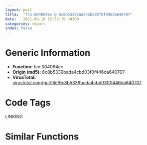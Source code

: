 ```yaml
---
layout: post
title:  "fcn.004064ec @ 6c8b5339bada4cbd03f0f446da640707"
date:   2021-09-10 15:52:19 +0300
categories: report
index: false
---
```


# Generic Information
- **Function:** fcn.004064ec
- **Origin (md5):** 6c8b5339bada4cbd03f0f446da640707
- **VirusTotal:** [virustotal.com/gui/file/6c8b5339bada4cbd03f0f446da640707][virustotal_ref]

# Code Tags
<span class="tag" id="LINKING">LINKING</span>


# Similar Functions
<script type="text/javascript" src="https://www.gstatic.com/charts/loader.js"></script>
<script type="text/javascript">

    google.charts.load('current', {'packages':['corechart']});
    google.charts.setOnLoadCallback(drawChart);

    function drawChart() {
    var data = new google.visualization.DataTable();
        data.addColumn('number', 'X');
        data.addColumn('number', 'Y');
        data.addColumn({type: 'string', role: 'tooltip', 'p': {'html': true}});
        data.addColumn({'type': 'string', 'role': 'style'});
        
        data.addRows([
    [22.61276626586914, -24.861722946166992, '<b><a href="/report/fcn.004064ec@6c8b5339bada4cbd03f0f446da640707">fcn.004064ec</a><br>@6c8b5339bada4cbd03f0f446da640707</b><br><br>push ebx<br>push esi<br>push edi<br>mov esi 0x2004<br>push esi<br>push 0x40<br>call dword[sym.imp.KERNEL32.dll_GlobalAlloc]<br>xor edi edi<br>push edi<br>push edi<br>push esi<br>mov ebx eax<br>push ebx<br>push 0xffffffffffffffff<br>push dword[esp+0x28]<br>push edi<br>push edi<br>call dword[sym.imp.KERNEL32.dll_WideCharToMultiByte]<br>test eax eax<br>je 0x406524<br>push ebx<br>push dword[esp+0x14]<br>call dword[sym.imp.KERNEL32.dll_GetProcAddress]<br>mov edi eax<br>push ebx<br>call dword[sym.imp.KERNEL32.dll_GlobalFree]<br>mov eax edi<br>pop edi<br>pop esi<br>pop ebx<br>ret 8<br>', 'point { fill-color: #e0440e; }'],
[16.515262603759766, -13.935221672058105, '<b><a href="/report/fcn.00406365@59b1876779e3211327c1a96e7e2c12c4">fcn.00406365</a><br>@59b1876779e3211327c1a96e7e2c12c4</b><br><br>push ebx<br>push esi<br>push edi<br>mov esi 0x2004<br>push esi<br>push 0x40<br>call dword[sym.imp.KERNEL32.dll_GlobalAlloc]<br>xor edi edi<br>push edi<br>push edi<br>push esi<br>mov ebx eax<br>push ebx<br>push 0xffffffffffffffff<br>push dword[esp+0x28]<br>push edi<br>push edi<br>call dword[sym.imp.KERNEL32.dll_WideCharToMultiByte]<br>test eax eax<br>je 0x40639d<br>push ebx<br>push dword[esp+0x14]<br>call dword[sym.imp.KERNEL32.dll_GetProcAddress]<br>mov edi eax<br>push ebx<br>call dword[sym.imp.KERNEL32.dll_GlobalFree]<br>mov eax edi<br>pop edi<br>pop esi<br>pop ebx<br>ret 8<br>', 'null'],
[10.371207237243652, -24.559507369995117, '<b><a href="/report/fcn.00406365@e7f0482c425f7bc9cd320f60c1cfa28c">fcn.00406365</a><br>@e7f0482c425f7bc9cd320f60c1cfa28c</b><br><br>push ebx<br>push esi<br>push edi<br>mov esi 0x2004<br>push esi<br>push 0x40<br>call dword[sym.imp.KERNEL32.dll_GlobalAlloc]<br>xor edi edi<br>push edi<br>push edi<br>push esi<br>mov ebx eax<br>push ebx<br>push 0xffffffffffffffff<br>push dword[esp+0x28]<br>push edi<br>push edi<br>call dword[sym.imp.KERNEL32.dll_WideCharToMultiByte]<br>test eax eax<br>je 0x40639d<br>push ebx<br>push dword[esp+0x14]<br>call dword[sym.imp.KERNEL32.dll_GetProcAddress]<br>mov edi eax<br>push ebx<br>call dword[sym.imp.KERNEL32.dll_GlobalFree]<br>mov eax edi<br>pop edi<br>pop esi<br>pop ebx<br>ret 8<br>', 'null'],
[102.53999328613281, -26.39533233642578, '<b><a href="/report/loc.00409647@1fd683a7f72f257d6d6de6e845d6c40a">loc.00409647</a><br>@1fd683a7f72f257d6d6de6e845d6c40a</b><br><br>push esi<br>push edi<br>push str.kernel32.dll<br>call dword[sym.imp.KERNEL32.dll_GetModuleHandleW]<br>mov esi dword[sym.imp.KERNEL32.dll_GetProcAddress]<br>mov edi eax<br>push str.FlsAlloc<br>push edi<br>call esi<br>xor eax dword[0x4cfd00]<br>push str.FlsFree<br>push edi<br>mov dword[0xc36260] eax<br>call esi<br>xor eax dword[0x4cfd00]<br>push str.FlsGetValue<br>push edi<br>mov dword[0xc36264] eax<br>call esi<br>xor eax dword[0x4cfd00]<br>push str.FlsSetValue<br>push edi<br>mov dword[0xc36268] eax<br>call esi<br>xor eax dword[0x4cfd00]<br>push str.InitializeCriticalSectionEx<br>push edi<br>mov dword[0xc3626c] eax<br>call esi<br>xor eax dword[0x4cfd00]<br>push str.CreateEventExW<br>push edi<br>mov dword[0xc36270] eax<br>call esi<br>xor eax dword[0x4cfd00]<br>push str.CreateSemaphoreExW<br>push edi<br>mov dword[0xc36274] eax<br>call esi<br>xor eax dword[0x4cfd00]<br>push str.SetThreadStackGuarantee<br>push edi<br>mov dword[0xc36278] eax<br>call esi<br>xor eax dword[0x4cfd00]<br>push str.CreateThreadpoolTimer<br>push edi<br>mov dword[0xc3627c] eax<br>call esi<br>xor eax dword[0x4cfd00]<br>push str.SetThreadpoolTimer<br>push edi<br>mov dword[0xc36280] eax<br>call esi<br>xor eax dword[0x4cfd00]<br>push str.WaitForThreadpoolTimerCallbacks<br>push edi<br>mov dword[0xc36284] eax<br>call esi<br>xor eax dword[0x4cfd00]<br>push str.CloseThreadpoolTimer<br>push edi<br>mov dword[0xc36288] eax<br>call esi<br>xor eax dword[0x4cfd00]<br>push str.CreateThreadpoolWait<br>push edi<br>mov dword[0xc3628c] eax<br>call esi<br>xor eax dword[0x4cfd00]<br>push str.SetThreadpoolWait<br>push edi<br>mov dword[0xc36290] eax<br>call esi<br>xor eax dword[0x4cfd00]<br>push str.CloseThreadpoolWait<br>push edi<br>mov dword[0xc36294] eax<br>call esi<br>xor eax dword[0x4cfd00]<br>mov dword[0xc36298] eax<br>push str.FlushProcessWriteBuffers<br>push edi<br>call esi<br>xor eax dword[0x4cfd00]<br>push str.FreeLibraryWhenCallbackReturns<br>push edi<br>mov dword[0xc3629c] eax<br>call esi<br>xor eax dword[0x4cfd00]<br>push str.GetCurrentProcessorNumber<br>push edi<br>mov dword[0xc362a0] eax<br>call esi<br>xor eax dword[0x4cfd00]<br>push str.GetLogicalProcessorInformation<br>push edi<br>mov dword[0xc362a4] eax<br>call esi<br>xor eax dword[0x4cfd00]<br>push str.CreateSymbolicLinkW<br>push edi<br>mov dword[0xc362a8] eax<br>call esi<br>xor eax dword[0x4cfd00]<br>push str.SetDefaultDllDirectories<br>push edi<br>mov dword[0xc362ac] eax<br>call esi<br>xor eax dword[0x4cfd00]<br>push str.EnumSystemLocalesEx<br>push edi<br>mov dword[0xc362b0] eax<br>call esi<br>xor eax dword[0x4cfd00]<br>push str.CompareStringEx<br>push edi<br>mov dword[0xc362b8] eax<br>call esi<br>xor eax dword[0x4cfd00]<br>push str.GetDateFormatEx<br>push edi<br>mov dword[0xc362b4] eax<br>call esi<br>xor eax dword[0x4cfd00]<br>push str.GetLocaleInfoEx<br>push edi<br>mov dword[0xc362bc] eax<br>call esi<br>xor eax dword[0x4cfd00]<br>push str.GetTimeFormatEx<br>push edi<br>mov dword[0xc362c0] eax<br>call esi<br>xor eax dword[0x4cfd00]<br>push str.GetUserDefaultLocaleName<br>push edi<br>mov dword[0xc362c4] eax<br>call esi<br>xor eax dword[0x4cfd00]<br>push str.IsValidLocaleName<br>push edi<br>mov dword[0xc362c8] eax<br>call esi<br>xor eax dword[0x4cfd00]<br>push str.LCMapStringEx<br>push edi<br>mov dword[0xc362cc] eax<br>call esi<br>xor eax dword[0x4cfd00]<br>push str.GetCurrentPackageId<br>push edi<br>mov dword[0xc362d0] eax<br>call esi<br>xor eax dword[0x4cfd00]<br>push str.GetTickCount64<br>push edi<br>mov dword[0xc362d4] eax<br>call esi<br>xor eax dword[0x4cfd00]<br>mov dword[0xc362d8] eax<br>push str.GetFileInformationByHandleExW<br>push edi<br>call esi<br>xor eax dword[0x4cfd00]<br>push str.SetFileInformationByHandleW<br>push edi<br>mov dword[0xc362dc] eax<br>call esi<br>xor eax dword[0x4cfd00]<br>pop edi<br>mov dword[0xc362e0] eax<br>pop esi<br>ret<br>', 'null'],
[108.76920318603516, -67.7835922241211, '<b><a href="/report/loc.0040b591@fec037c981b84fb9df87dac6521840c9">loc.0040b591</a><br>@fec037c981b84fb9df87dac6521840c9</b><br><br>push esi<br>push edi<br>push str.kernel32.dll<br>call dword[sym.imp.KERNEL32.dll_GetModuleHandleW]<br>mov esi dword[sym.imp.KERNEL32.dll_GetProcAddress]<br>mov edi eax<br>push str.FlsAlloc<br>push edi<br>call esi<br>xor eax dword[0x4cd300]<br>push str.FlsFree<br>push edi<br>mov dword[0xb6b560] eax<br>call esi<br>xor eax dword[0x4cd300]<br>push str.FlsGetValue<br>push edi<br>mov dword[0xb6b564] eax<br>call esi<br>xor eax dword[0x4cd300]<br>push str.FlsSetValue<br>push edi<br>mov dword[0xb6b568] eax<br>call esi<br>xor eax dword[0x4cd300]<br>push str.InitializeCriticalSectionEx<br>push edi<br>mov dword[0xb6b56c] eax<br>call esi<br>xor eax dword[0x4cd300]<br>push str.CreateEventExW<br>push edi<br>mov dword[0xb6b570] eax<br>call esi<br>xor eax dword[0x4cd300]<br>push str.CreateSemaphoreExW<br>push edi<br>mov dword[0xb6b574] eax<br>call esi<br>xor eax dword[0x4cd300]<br>push str.SetThreadStackGuarantee<br>push edi<br>mov dword[0xb6b578] eax<br>call esi<br>xor eax dword[0x4cd300]<br>push str.CreateThreadpoolTimer<br>push edi<br>mov dword[0xb6b57c] eax<br>call esi<br>xor eax dword[0x4cd300]<br>push str.SetThreadpoolTimer<br>push edi<br>mov dword[0xb6b580] eax<br>call esi<br>xor eax dword[0x4cd300]<br>push str.WaitForThreadpoolTimerCallbacks<br>push edi<br>mov dword[0xb6b584] eax<br>call esi<br>xor eax dword[0x4cd300]<br>push str.CloseThreadpoolTimer<br>push edi<br>mov dword[0xb6b588] eax<br>call esi<br>xor eax dword[0x4cd300]<br>push str.CreateThreadpoolWait<br>push edi<br>mov dword[0xb6b58c] eax<br>call esi<br>xor eax dword[0x4cd300]<br>push str.SetThreadpoolWait<br>push edi<br>mov dword[0xb6b590] eax<br>call esi<br>xor eax dword[0x4cd300]<br>push str.CloseThreadpoolWait<br>push edi<br>mov dword[0xb6b594] eax<br>call esi<br>xor eax dword[0x4cd300]<br>mov dword[0xb6b598] eax<br>push str.FlushProcessWriteBuffers<br>push edi<br>call esi<br>xor eax dword[0x4cd300]<br>push str.FreeLibraryWhenCallbackReturns<br>push edi<br>mov dword[0xb6b59c] eax<br>call esi<br>xor eax dword[0x4cd300]<br>push str.GetCurrentProcessorNumber<br>push edi<br>mov dword[0xb6b5a0] eax<br>call esi<br>xor eax dword[0x4cd300]<br>push str.GetLogicalProcessorInformation<br>push edi<br>mov dword[0xb6b5a4] eax<br>call esi<br>xor eax dword[0x4cd300]<br>push str.CreateSymbolicLinkW<br>push edi<br>mov dword[0xb6b5a8] eax<br>call esi<br>xor eax dword[0x4cd300]<br>push str.SetDefaultDllDirectories<br>push edi<br>mov dword[0xb6b5ac] eax<br>call esi<br>xor eax dword[0x4cd300]<br>push str.EnumSystemLocalesEx<br>push edi<br>mov dword[0xb6b5b0] eax<br>call esi<br>xor eax dword[0x4cd300]<br>push str.CompareStringEx<br>push edi<br>mov dword[0xb6b5b8] eax<br>call esi<br>xor eax dword[0x4cd300]<br>push str.GetDateFormatEx<br>push edi<br>mov dword[0xb6b5b4] eax<br>call esi<br>xor eax dword[0x4cd300]<br>push str.GetLocaleInfoEx<br>push edi<br>mov dword[0xb6b5bc] eax<br>call esi<br>xor eax dword[0x4cd300]<br>push str.GetTimeFormatEx<br>push edi<br>mov dword[0xb6b5c0] eax<br>call esi<br>xor eax dword[0x4cd300]<br>push str.GetUserDefaultLocaleName<br>push edi<br>mov dword[0xb6b5c4] eax<br>call esi<br>xor eax dword[0x4cd300]<br>push str.IsValidLocaleName<br>push edi<br>mov dword[0xb6b5c8] eax<br>call esi<br>xor eax dword[0x4cd300]<br>push str.LCMapStringEx<br>push edi<br>mov dword[0xb6b5cc] eax<br>call esi<br>xor eax dword[0x4cd300]<br>push str.GetCurrentPackageId<br>push edi<br>mov dword[0xb6b5d0] eax<br>call esi<br>xor eax dword[0x4cd300]<br>push str.GetTickCount64<br>push edi<br>mov dword[0xb6b5d4] eax<br>call esi<br>xor eax dword[0x4cd300]<br>mov dword[0xb6b5d8] eax<br>push str.GetFileInformationByHandleExW<br>push edi<br>call esi<br>xor eax dword[0x4cd300]<br>push str.SetFileInformationByHandleW<br>push edi<br>mov dword[0xb6b5dc] eax<br>call esi<br>xor eax dword[0x4cd300]<br>pop edi<br>mov dword[0xb6b5e0] eax<br>pop esi<br>ret<br>', 'null'],
[103.02749633789062, -54.37394714355469, '<b><a href="/report/loc.0040e016@e69fcfbd512770c44a9d6b90a42edeb0">loc.0040e016</a><br>@e69fcfbd512770c44a9d6b90a42edeb0</b><br><br>push esi<br>push edi<br>push str.kernel32.dll<br>call dword[sym.imp.KERNEL32.dll_GetModuleHandleW]<br>mov esi dword[sym.imp.KERNEL32.dll_GetProcAddress]<br>mov edi eax<br>push str.FlsAlloc<br>push edi<br>call esi<br>xor eax dword[0x4d4d30]<br>push str.FlsFree<br>push edi<br>mov dword[0xb969a0] eax<br>call esi<br>xor eax dword[0x4d4d30]<br>push str.FlsGetValue<br>push edi<br>mov dword[0xb969a4] eax<br>call esi<br>xor eax dword[0x4d4d30]<br>push str.FlsSetValue<br>push edi<br>mov dword[0xb969a8] eax<br>call esi<br>xor eax dword[0x4d4d30]<br>push str.InitializeCriticalSectionEx<br>push edi<br>mov dword[0xb969ac] eax<br>call esi<br>xor eax dword[0x4d4d30]<br>push str.CreateEventExW<br>push edi<br>mov dword[0xb969b0] eax<br>call esi<br>xor eax dword[0x4d4d30]<br>push str.CreateSemaphoreExW<br>push edi<br>mov dword[0xb969b4] eax<br>call esi<br>xor eax dword[0x4d4d30]<br>push str.SetThreadStackGuarantee<br>push edi<br>mov dword[0xb969b8] eax<br>call esi<br>xor eax dword[0x4d4d30]<br>push str.CreateThreadpoolTimer<br>push edi<br>mov dword[0xb969bc] eax<br>call esi<br>xor eax dword[0x4d4d30]<br>push str.SetThreadpoolTimer<br>push edi<br>mov dword[0xb969c0] eax<br>call esi<br>xor eax dword[0x4d4d30]<br>push str.WaitForThreadpoolTimerCallbacks<br>push edi<br>mov dword[0xb969c4] eax<br>call esi<br>xor eax dword[0x4d4d30]<br>push str.CloseThreadpoolTimer<br>push edi<br>mov dword[0xb969c8] eax<br>call esi<br>xor eax dword[0x4d4d30]<br>push str.CreateThreadpoolWait<br>push edi<br>mov dword[0xb969cc] eax<br>call esi<br>xor eax dword[0x4d4d30]<br>push str.SetThreadpoolWait<br>push edi<br>mov dword[0xb969d0] eax<br>call esi<br>xor eax dword[0x4d4d30]<br>push str.CloseThreadpoolWait<br>push edi<br>mov dword[0xb969d4] eax<br>call esi<br>xor eax dword[0x4d4d30]<br>mov dword[0xb969d8] eax<br>push str.FlushProcessWriteBuffers<br>push edi<br>call esi<br>xor eax dword[0x4d4d30]<br>push str.FreeLibraryWhenCallbackReturns<br>push edi<br>mov dword[0xb969dc] eax<br>call esi<br>xor eax dword[0x4d4d30]<br>push str.GetCurrentProcessorNumber<br>push edi<br>mov dword[0xb969e0] eax<br>call esi<br>xor eax dword[0x4d4d30]<br>push str.GetLogicalProcessorInformation<br>push edi<br>mov dword[0xb969e4] eax<br>call esi<br>xor eax dword[0x4d4d30]<br>push str.CreateSymbolicLinkW<br>push edi<br>mov dword[0xb969e8] eax<br>call esi<br>xor eax dword[0x4d4d30]<br>push str.SetDefaultDllDirectories<br>push edi<br>mov dword[0xb969ec] eax<br>call esi<br>xor eax dword[0x4d4d30]<br>push str.EnumSystemLocalesEx<br>push edi<br>mov dword[0xb969f0] eax<br>call esi<br>xor eax dword[0x4d4d30]<br>push str.CompareStringEx<br>push edi<br>mov dword[0xb969f8] eax<br>call esi<br>xor eax dword[0x4d4d30]<br>push str.GetDateFormatEx<br>push edi<br>mov dword[0xb969f4] eax<br>call esi<br>xor eax dword[0x4d4d30]<br>push str.GetLocaleInfoEx<br>push edi<br>mov dword[0xb969fc] eax<br>call esi<br>xor eax dword[0x4d4d30]<br>push str.GetTimeFormatEx<br>push edi<br>mov dword[0xb96a00] eax<br>call esi<br>xor eax dword[0x4d4d30]<br>push str.GetUserDefaultLocaleName<br>push edi<br>mov dword[0xb96a04] eax<br>call esi<br>xor eax dword[0x4d4d30]<br>push str.IsValidLocaleName<br>push edi<br>mov dword[0xb96a08] eax<br>call esi<br>xor eax dword[0x4d4d30]<br>push str.LCMapStringEx<br>push edi<br>mov dword[0xb96a0c] eax<br>call esi<br>xor eax dword[0x4d4d30]<br>push str.GetCurrentPackageId<br>push edi<br>mov dword[0xb96a10] eax<br>call esi<br>xor eax dword[0x4d4d30]<br>push str.GetTickCount64<br>push edi<br>mov dword[0xb96a14] eax<br>call esi<br>xor eax dword[0x4d4d30]<br>mov dword[0xb96a18] eax<br>push str.GetFileInformationByHandleExW<br>push edi<br>call esi<br>xor eax dword[0x4d4d30]<br>push str.SetFileInformationByHandleW<br>push edi<br>mov dword[0xb96a1c] eax<br>call esi<br>xor eax dword[0x4d4d30]<br>pop edi<br>mov dword[0xb96a20] eax<br>pop esi<br>ret<br>', 'null'],
[87.777587890625, -34.881011962890625, '<b><a href="/report/loc.0042a0d9@d96761eb00d2d97e2b6f5ffffed0b46a">loc.0042a0d9</a><br>@d96761eb00d2d97e2b6f5ffffed0b46a</b><br><br>push esi<br>push edi<br>push str.kernel32.dll<br>call dword[sym.imp.KERNEL32.dll_GetModuleHandleW]<br>mov esi dword[sym.imp.KERNEL32.dll_GetProcAddress]<br>mov edi eax<br>push str.FlsAlloc<br>push edi<br>call esi<br>xor eax dword[0x4bfd50]<br>push str.FlsFree<br>push edi<br>mov dword[0x4c51a0] eax<br>call esi<br>xor eax dword[0x4bfd50]<br>push str.FlsGetValue<br>push edi<br>mov dword[0x4c51a4] eax<br>call esi<br>xor eax dword[0x4bfd50]<br>push str.FlsSetValue<br>push edi<br>mov dword[0x4c51a8] eax<br>call esi<br>xor eax dword[0x4bfd50]<br>push str.InitializeCriticalSectionEx<br>push edi<br>mov dword[0x4c51ac] eax<br>call esi<br>xor eax dword[0x4bfd50]<br>push str.CreateEventExW<br>push edi<br>mov dword[0x4c51b0] eax<br>call esi<br>xor eax dword[0x4bfd50]<br>push str.CreateSemaphoreExW<br>push edi<br>mov dword[0x4c51b4] eax<br>call esi<br>xor eax dword[0x4bfd50]<br>push str.SetThreadStackGuarantee<br>push edi<br>mov dword[0x4c51b8] eax<br>call esi<br>xor eax dword[0x4bfd50]<br>push str.CreateThreadpoolTimer<br>push edi<br>mov dword[0x4c51bc] eax<br>call esi<br>xor eax dword[0x4bfd50]<br>push str.SetThreadpoolTimer<br>push edi<br>mov dword[0x4c51c0] eax<br>call esi<br>xor eax dword[0x4bfd50]<br>push str.WaitForThreadpoolTimerCallbacks<br>push edi<br>mov dword[0x4c51c4] eax<br>call esi<br>xor eax dword[0x4bfd50]<br>push str.CloseThreadpoolTimer<br>push edi<br>mov dword[0x4c51c8] eax<br>call esi<br>xor eax dword[0x4bfd50]<br>push str.CreateThreadpoolWait<br>push edi<br>mov dword[0x4c51cc] eax<br>call esi<br>xor eax dword[0x4bfd50]<br>push str.SetThreadpoolWait<br>push edi<br>mov dword[0x4c51d0] eax<br>call esi<br>xor eax dword[0x4bfd50]<br>push str.CloseThreadpoolWait<br>push edi<br>mov dword[0x4c51d4] eax<br>call esi<br>xor eax dword[0x4bfd50]<br>mov dword[0x4c51d8] eax<br>push str.FlushProcessWriteBuffers<br>push edi<br>call esi<br>xor eax dword[0x4bfd50]<br>push str.FreeLibraryWhenCallbackReturns<br>push edi<br>mov dword[0x4c51dc] eax<br>call esi<br>xor eax dword[0x4bfd50]<br>push str.GetCurrentProcessorNumber<br>push edi<br>mov dword[0x4c51e0] eax<br>call esi<br>xor eax dword[0x4bfd50]<br>push str.GetLogicalProcessorInformation<br>push edi<br>mov dword[0x4c51e4] eax<br>call esi<br>xor eax dword[0x4bfd50]<br>push str.CreateSymbolicLinkW<br>push edi<br>mov dword[0x4c51e8] eax<br>call esi<br>xor eax dword[0x4bfd50]<br>push str.SetDefaultDllDirectories<br>push edi<br>mov dword[0x4c51ec] eax<br>call esi<br>xor eax dword[0x4bfd50]<br>push str.EnumSystemLocalesEx<br>push edi<br>mov dword[0x4c51f0] eax<br>call esi<br>xor eax dword[0x4bfd50]<br>push str.CompareStringEx<br>push edi<br>mov dword[0x4c51f8] eax<br>call esi<br>xor eax dword[0x4bfd50]<br>push str.GetDateFormatEx<br>push edi<br>mov dword[0x4c51f4] eax<br>call esi<br>xor eax dword[0x4bfd50]<br>push str.GetLocaleInfoEx<br>push edi<br>mov dword[0x4c51fc] eax<br>call esi<br>xor eax dword[0x4bfd50]<br>push str.GetTimeFormatEx<br>push edi<br>mov dword[0x4c5200] eax<br>call esi<br>xor eax dword[0x4bfd50]<br>push str.GetUserDefaultLocaleName<br>push edi<br>mov dword[0x4c5204] eax<br>call esi<br>xor eax dword[0x4bfd50]<br>push str.IsValidLocaleName<br>push edi<br>mov dword[0x4c5208] eax<br>call esi<br>xor eax dword[0x4bfd50]<br>push str.LCMapStringEx<br>push edi<br>mov dword[0x4c520c] eax<br>call esi<br>xor eax dword[0x4bfd50]<br>push str.GetCurrentPackageId<br>push edi<br>mov dword[0x4c5210] eax<br>call esi<br>xor eax dword[0x4bfd50]<br>push str.GetTickCount64<br>push edi<br>mov dword[0x4c5214] eax<br>call esi<br>xor eax dword[0x4bfd50]<br>mov dword[0x4c5218] eax<br>push str.GetFileInformationByHandleExW<br>push edi<br>call esi<br>xor eax dword[0x4bfd50]<br>push str.SetFileInformationByHandleW<br>push edi<br>mov dword[0x4c521c] eax<br>call esi<br>xor eax dword[0x4bfd50]<br>pop edi<br>mov dword[0x4c5220] eax<br>pop esi<br>ret<br>', 'null'],
[91.87822723388672, -65.26925659179688, '<b><a href="/report/loc.00483edf@912f1d013a0d6151bc7a7cef6da1b2a0">loc.00483edf</a><br>@912f1d013a0d6151bc7a7cef6da1b2a0</b><br><br>push esi<br>push edi<br>push str.kernel32.dll<br>call dword[sym.imp.KERNEL32.dll_GetModuleHandleW]<br>mov esi dword[sym.imp.KERNEL32.dll_GetProcAddress]<br>mov edi eax<br>push str.FlsAlloc<br>push edi<br>call esi<br>xor eax dword[0x4b8744]<br>push str.FlsFree<br>push edi<br>mov dword[0x4be660] eax<br>call esi<br>xor eax dword[0x4b8744]<br>push str.FlsGetValue<br>push edi<br>mov dword[0x4be664] eax<br>call esi<br>xor eax dword[0x4b8744]<br>push str.FlsSetValue<br>push edi<br>mov dword[0x4be668] eax<br>call esi<br>xor eax dword[0x4b8744]<br>push str.InitializeCriticalSectionEx<br>push edi<br>mov dword[0x4be66c] eax<br>call esi<br>xor eax dword[0x4b8744]<br>push str.CreateEventExW<br>push edi<br>mov dword[0x4be670] eax<br>call esi<br>xor eax dword[0x4b8744]<br>push str.CreateSemaphoreExW<br>push edi<br>mov dword[0x4be674] eax<br>call esi<br>xor eax dword[0x4b8744]<br>push str.SetThreadStackGuarantee<br>push edi<br>mov dword[0x4be678] eax<br>call esi<br>xor eax dword[0x4b8744]<br>push str.CreateThreadpoolTimer<br>push edi<br>mov dword[0x4be67c] eax<br>call esi<br>xor eax dword[0x4b8744]<br>push str.SetThreadpoolTimer<br>push edi<br>mov dword[0x4be680] eax<br>call esi<br>xor eax dword[0x4b8744]<br>push str.WaitForThreadpoolTimerCallbacks<br>push edi<br>mov dword[0x4be684] eax<br>call esi<br>xor eax dword[0x4b8744]<br>push str.CloseThreadpoolTimer<br>push edi<br>mov dword[0x4be688] eax<br>call esi<br>xor eax dword[0x4b8744]<br>push str.CreateThreadpoolWait<br>push edi<br>mov dword[0x4be68c] eax<br>call esi<br>xor eax dword[0x4b8744]<br>push str.SetThreadpoolWait<br>push edi<br>mov dword[0x4be690] eax<br>call esi<br>xor eax dword[0x4b8744]<br>push str.CloseThreadpoolWait<br>push edi<br>mov dword[0x4be694] eax<br>call esi<br>xor eax dword[0x4b8744]<br>mov dword[0x4be698] eax<br>push str.FlushProcessWriteBuffers<br>push edi<br>call esi<br>xor eax dword[0x4b8744]<br>push str.FreeLibraryWhenCallbackReturns<br>push edi<br>mov dword[0x4be69c] eax<br>call esi<br>xor eax dword[0x4b8744]<br>push str.GetCurrentProcessorNumber<br>push edi<br>mov dword[0x4be6a0] eax<br>call esi<br>xor eax dword[0x4b8744]<br>push str.GetLogicalProcessorInformation<br>push edi<br>mov dword[0x4be6a4] eax<br>call esi<br>xor eax dword[0x4b8744]<br>push str.CreateSymbolicLinkW<br>push edi<br>mov dword[0x4be6a8] eax<br>call esi<br>xor eax dword[0x4b8744]<br>push str.SetDefaultDllDirectories<br>push edi<br>mov dword[0x4be6ac] eax<br>call esi<br>xor eax dword[0x4b8744]<br>push str.EnumSystemLocalesEx<br>push edi<br>mov dword[0x4be6b0] eax<br>call esi<br>xor eax dword[0x4b8744]<br>push str.CompareStringEx<br>push edi<br>mov dword[0x4be6b8] eax<br>call esi<br>xor eax dword[0x4b8744]<br>push str.GetDateFormatEx<br>push edi<br>mov dword[0x4be6b4] eax<br>call esi<br>xor eax dword[0x4b8744]<br>push str.GetLocaleInfoEx<br>push edi<br>mov dword[0x4be6bc] eax<br>call esi<br>xor eax dword[0x4b8744]<br>push str.GetTimeFormatEx<br>push edi<br>mov dword[0x4be6c0] eax<br>call esi<br>xor eax dword[0x4b8744]<br>push str.GetUserDefaultLocaleName<br>push edi<br>mov dword[0x4be6c4] eax<br>call esi<br>xor eax dword[0x4b8744]<br>push str.IsValidLocaleName<br>push edi<br>mov dword[0x4be6c8] eax<br>call esi<br>xor eax dword[0x4b8744]<br>push str.LCMapStringEx<br>push edi<br>mov dword[0x4be6cc] eax<br>call esi<br>xor eax dword[0x4b8744]<br>push str.GetCurrentPackageId<br>push edi<br>mov dword[0x4be6d0] eax<br>call esi<br>xor eax dword[0x4b8744]<br>push str.GetTickCount64<br>push edi<br>mov dword[0x4be6d4] eax<br>call esi<br>xor eax dword[0x4b8744]<br>mov dword[0x4be6d8] eax<br>push str.GetFileInformationByHandleExW<br>push edi<br>call esi<br>xor eax dword[0x4b8744]<br>push str.SetFileInformationByHandleW<br>push edi<br>mov dword[0x4be6dc] eax<br>call esi<br>xor eax dword[0x4b8744]<br>pop edi<br>mov dword[0x4be6e0] eax<br>pop esi<br>ret<br>', 'null'],
[88.12664794921875, -49.872344970703125, '<b><a href="/report/loc.004092e6@f9b80f61ad003ebdee20dab4a0087d2a">loc.004092e6</a><br>@f9b80f61ad003ebdee20dab4a0087d2a</b><br><br>push esi<br>push edi<br>push str.kernel32.dll<br>call dword[sym.imp.KERNEL32.dll_GetModuleHandleW]<br>mov esi dword[sym.imp.KERNEL32.dll_GetProcAddress]<br>mov edi eax<br>push str.FlsAlloc<br>push edi<br>call esi<br>xor eax dword[0x4ced00]<br>push str.FlsFree<br>push edi<br>mov dword[0xbc0600] eax<br>call esi<br>xor eax dword[0x4ced00]<br>push str.FlsGetValue<br>push edi<br>mov dword[0xbc0604] eax<br>call esi<br>xor eax dword[0x4ced00]<br>push str.FlsSetValue<br>push edi<br>mov dword[0xbc0608] eax<br>call esi<br>xor eax dword[0x4ced00]<br>push str.InitializeCriticalSectionEx<br>push edi<br>mov dword[0xbc060c] eax<br>call esi<br>xor eax dword[0x4ced00]<br>push str.CreateEventExW<br>push edi<br>mov dword[0xbc0610] eax<br>call esi<br>xor eax dword[0x4ced00]<br>push str.CreateSemaphoreExW<br>push edi<br>mov dword[0xbc0614] eax<br>call esi<br>xor eax dword[0x4ced00]<br>push str.SetThreadStackGuarantee<br>push edi<br>mov dword[0xbc0618] eax<br>call esi<br>xor eax dword[0x4ced00]<br>push str.CreateThreadpoolTimer<br>push edi<br>mov dword[0xbc061c] eax<br>call esi<br>xor eax dword[0x4ced00]<br>push str.SetThreadpoolTimer<br>push edi<br>mov dword[0xbc0620] eax<br>call esi<br>xor eax dword[0x4ced00]<br>push str.WaitForThreadpoolTimerCallbacks<br>push edi<br>mov dword[0xbc0624] eax<br>call esi<br>xor eax dword[0x4ced00]<br>push str.CloseThreadpoolTimer<br>push edi<br>mov dword[0xbc0628] eax<br>call esi<br>xor eax dword[0x4ced00]<br>push str.CreateThreadpoolWait<br>push edi<br>mov dword[0xbc062c] eax<br>call esi<br>xor eax dword[0x4ced00]<br>push str.SetThreadpoolWait<br>push edi<br>mov dword[0xbc0630] eax<br>call esi<br>xor eax dword[0x4ced00]<br>push str.CloseThreadpoolWait<br>push edi<br>mov dword[0xbc0634] eax<br>call esi<br>xor eax dword[0x4ced00]<br>mov dword[0xbc0638] eax<br>push str.FlushProcessWriteBuffers<br>push edi<br>call esi<br>xor eax dword[0x4ced00]<br>push str.FreeLibraryWhenCallbackReturns<br>push edi<br>mov dword[0xbc063c] eax<br>call esi<br>xor eax dword[0x4ced00]<br>push str.GetCurrentProcessorNumber<br>push edi<br>mov dword[0xbc0640] eax<br>call esi<br>xor eax dword[0x4ced00]<br>push str.GetLogicalProcessorInformation<br>push edi<br>mov dword[0xbc0644] eax<br>call esi<br>xor eax dword[0x4ced00]<br>push str.CreateSymbolicLinkW<br>push edi<br>mov dword[0xbc0648] eax<br>call esi<br>xor eax dword[0x4ced00]<br>push str.SetDefaultDllDirectories<br>push edi<br>mov dword[0xbc064c] eax<br>call esi<br>xor eax dword[0x4ced00]<br>push str.EnumSystemLocalesEx<br>push edi<br>mov dword[0xbc0650] eax<br>call esi<br>xor eax dword[0x4ced00]<br>push str.CompareStringEx<br>push edi<br>mov dword[0xbc0658] eax<br>call esi<br>xor eax dword[0x4ced00]<br>push str.GetDateFormatEx<br>push edi<br>mov dword[0xbc0654] eax<br>call esi<br>xor eax dword[0x4ced00]<br>push str.GetLocaleInfoEx<br>push edi<br>mov dword[0xbc065c] eax<br>call esi<br>xor eax dword[0x4ced00]<br>push str.GetTimeFormatEx<br>push edi<br>mov dword[0xbc0660] eax<br>call esi<br>xor eax dword[0x4ced00]<br>push str.GetUserDefaultLocaleName<br>push edi<br>mov dword[0xbc0664] eax<br>call esi<br>xor eax dword[0x4ced00]<br>push str.IsValidLocaleName<br>push edi<br>mov dword[0xbc0668] eax<br>call esi<br>xor eax dword[0x4ced00]<br>push str.LCMapStringEx<br>push edi<br>mov dword[0xbc066c] eax<br>call esi<br>xor eax dword[0x4ced00]<br>push str.GetCurrentPackageId<br>push edi<br>mov dword[0xbc0670] eax<br>call esi<br>xor eax dword[0x4ced00]<br>push str.GetTickCount64<br>push edi<br>mov dword[0xbc0674] eax<br>call esi<br>xor eax dword[0x4ced00]<br>mov dword[0xbc0678] eax<br>push str.GetFileInformationByHandleExW<br>push edi<br>call esi<br>xor eax dword[0x4ced00]<br>push str.SetFileInformationByHandleW<br>push edi<br>mov dword[0xbc067c] eax<br>call esi<br>xor eax dword[0x4ced00]<br>pop edi<br>mov dword[0xbc0680] eax<br>pop esi<br>ret<br>', 'null'],
[102.84183502197266, -40.88370132446289, '<b><a href="/report/loc.0040d856@3d0ec851566b617e7e4e75da3dd9651c">loc.0040d856</a><br>@3d0ec851566b617e7e4e75da3dd9651c</b><br><br>push esi<br>push edi<br>push str.kernel32.dll<br>call dword[sym.imp.KERNEL32.dll_GetModuleHandleW]<br>mov esi dword[sym.imp.KERNEL32.dll_GetProcAddress]<br>mov edi eax<br>push str.FlsAlloc<br>push edi<br>call esi<br>xor eax dword[0x445150]<br>push str.FlsFree<br>push edi<br>mov dword[0xb95a20] eax<br>call esi<br>xor eax dword[0x445150]<br>push str.FlsGetValue<br>push edi<br>mov dword[0xb95a24] eax<br>call esi<br>xor eax dword[0x445150]<br>push str.FlsSetValue<br>push edi<br>mov dword[0xb95a28] eax<br>call esi<br>xor eax dword[0x445150]<br>push str.InitializeCriticalSectionEx<br>push edi<br>mov dword[0xb95a2c] eax<br>call esi<br>xor eax dword[0x445150]<br>push str.CreateEventExW<br>push edi<br>mov dword[0xb95a30] eax<br>call esi<br>xor eax dword[0x445150]<br>push str.CreateSemaphoreExW<br>push edi<br>mov dword[0xb95a34] eax<br>call esi<br>xor eax dword[0x445150]<br>push str.SetThreadStackGuarantee<br>push edi<br>mov dword[0xb95a38] eax<br>call esi<br>xor eax dword[0x445150]<br>push str.CreateThreadpoolTimer<br>push edi<br>mov dword[0xb95a3c] eax<br>call esi<br>xor eax dword[0x445150]<br>push str.SetThreadpoolTimer<br>push edi<br>mov dword[0xb95a40] eax<br>call esi<br>xor eax dword[0x445150]<br>push str.WaitForThreadpoolTimerCallbacks<br>push edi<br>mov dword[0xb95a44] eax<br>call esi<br>xor eax dword[0x445150]<br>push str.CloseThreadpoolTimer<br>push edi<br>mov dword[0xb95a48] eax<br>call esi<br>xor eax dword[0x445150]<br>push str.CreateThreadpoolWait<br>push edi<br>mov dword[0xb95a4c] eax<br>call esi<br>xor eax dword[0x445150]<br>push str.SetThreadpoolWait<br>push edi<br>mov dword[0xb95a50] eax<br>call esi<br>xor eax dword[0x445150]<br>push str.CloseThreadpoolWait<br>push edi<br>mov dword[0xb95a54] eax<br>call esi<br>xor eax dword[0x445150]<br>mov dword[0xb95a58] eax<br>push str.FlushProcessWriteBuffers<br>push edi<br>call esi<br>xor eax dword[0x445150]<br>push str.FreeLibraryWhenCallbackReturns<br>push edi<br>mov dword[0xb95a5c] eax<br>call esi<br>xor eax dword[0x445150]<br>push str.GetCurrentProcessorNumber<br>push edi<br>mov dword[0xb95a60] eax<br>call esi<br>xor eax dword[0x445150]<br>push str.GetLogicalProcessorInformation<br>push edi<br>mov dword[0xb95a64] eax<br>call esi<br>xor eax dword[0x445150]<br>push str.CreateSymbolicLinkW<br>push edi<br>mov dword[0xb95a68] eax<br>call esi<br>xor eax dword[0x445150]<br>push str.SetDefaultDllDirectories<br>push edi<br>mov dword[0xb95a6c] eax<br>call esi<br>xor eax dword[0x445150]<br>push str.EnumSystemLocalesEx<br>push edi<br>mov dword[0xb95a70] eax<br>call esi<br>xor eax dword[0x445150]<br>push str.CompareStringEx<br>push edi<br>mov dword[0xb95a78] eax<br>call esi<br>xor eax dword[0x445150]<br>push str.GetDateFormatEx<br>push edi<br>mov dword[0xb95a74] eax<br>call esi<br>xor eax dword[0x445150]<br>push str.GetLocaleInfoEx<br>push edi<br>mov dword[0xb95a7c] eax<br>call esi<br>xor eax dword[0x445150]<br>push str.GetTimeFormatEx<br>push edi<br>mov dword[0xb95a80] eax<br>call esi<br>xor eax dword[0x445150]<br>push str.GetUserDefaultLocaleName<br>push edi<br>mov dword[0xb95a84] eax<br>call esi<br>xor eax dword[0x445150]<br>push str.IsValidLocaleName<br>push edi<br>mov dword[0xb95a88] eax<br>call esi<br>xor eax dword[0x445150]<br>push str.LCMapStringEx<br>push edi<br>mov dword[0xb95a8c] eax<br>call esi<br>xor eax dword[0x445150]<br>push str.GetCurrentPackageId<br>push edi<br>mov dword[0xb95a90] eax<br>call esi<br>xor eax dword[0x445150]<br>push str.GetTickCount64<br>push edi<br>mov dword[0xb95a94] eax<br>call esi<br>xor eax dword[0x445150]<br>mov dword[0xb95a98] eax<br>push str.GetFileInformationByHandleExW<br>push edi<br>call esi<br>xor eax dword[0x445150]<br>push str.SetFileInformationByHandleW<br>push edi<br>mov dword[0xb95a9c] eax<br>call esi<br>xor eax dword[0x445150]<br>pop edi<br>mov dword[0xb95aa0] eax<br>pop esi<br>ret<br>', 'null'],
[68.48112487792969, -58.87749481201172, '<b><a href="/report/fcn.00458e03@d96761eb00d2d97e2b6f5ffffed0b46a">fcn.00458e03</a><br>@d96761eb00d2d97e2b6f5ffffed0b46a</b><br><br>push ebp<br>mov ebp esp<br>push ebx<br>push edi<br>push 0xc<br>push 8<br>call dword[sym.imp.KERNEL32.dll_GetProcessHeap]<br>push eax<br>call dword[sym.imp.KERNEL32.dll_HeapAlloc]<br>mov edi dword[sym.imp.KERNEL32.dll_GetCurrentProcess]<br>mov ebx eax<br>push 2<br>push 0<br>push 0<br>push ebx<br>call edi<br>push eax<br>mov eax dword[ebp+8]<br>push dword[eax]<br>call edi<br>push eax<br>call dword[sym.imp.KERNEL32.dll_DuplicateHandle]<br>push 2<br>push 0<br>push 0<br>lea eax [ebx+8]<br>push eax<br>call edi<br>push eax<br>mov eax dword[ebp+0x10]<br>push dword[eax]<br>call edi<br>push eax<br>call dword[sym.imp.KERNEL32.dll_DuplicateHandle]<br>mov eax dword[ebp+0xc]<br>mov eax dword[eax]<br>mov dword[ebx+4] eax<br>xor eax eax<br>push eax<br>push eax<br>push ebx<br>push 0x458e74<br>push eax<br>push eax<br>call dword[sym.imp.KERNEL32.dll_CreateThread]<br>pop edi<br>pop ebx<br>pop ebp<br>ret 0xc<br>', 'null'],
[-88.17230987548828, 16.68044090270996, '<b><a href="/report/fcn.0040de04@3d7f25d788af3e7f7707a736ac852465">fcn.0040de04</a><br>@3d7f25d788af3e7f7707a736ac852465</b><br><br>push ebp<br>mov ebp esp<br>push ecx<br>push ecx<br>cmp dword[ebp+8] 0<br>jne 0x40de19<br>push 0x80004003<br>call fcn.004050c9<br>test ebx ebx<br>je 0x40de0f<br>push esi<br>push edi<br>push 0<br>call dword[sym.imp.USER32.dll_GetDC]<br>mov esi dword[sym.imp.GDI32.dll_GetDeviceCaps]<br>mov edi eax<br>push 0x58<br>push edi<br>call esi<br>push 0x5a<br>push edi<br>mov dword[ebp-4] eax<br>call esi<br>push edi<br>push 0<br>mov dword[ebp-8] eax<br>call dword[sym.imp.USER32.dll_ReleaseDC]<br>push dword[ebp-4]<br>mov eax dword[ebp+8]<br>push dword[eax]<br>mov esi dword[sym.imp.KERNEL32.dll_MulDiv]<br>mov edi 0x9ec<br>push edi<br>call esi<br>push dword[ebp-8]<br>mov dword[ebx] eax<br>mov eax dword[ebp+8]<br>push dword[eax+4]<br>push edi<br>call esi<br>pop edi<br>mov dword[ebx+4] eax<br>pop esi<br>leave<br>ret 4<br>', 'null'],
[-95.45768737792969, 29.885271072387695, '<b><a href="/report/fcn.0040de04@44a756939733df3681808b122b91651f">fcn.0040de04</a><br>@44a756939733df3681808b122b91651f</b><br><br>push ebp<br>mov ebp esp<br>push ecx<br>push ecx<br>cmp dword[ebp+8] 0<br>jne 0x40de19<br>push 0x80004003<br>call fcn.004050c9<br>test ebx ebx<br>je 0x40de0f<br>push esi<br>push edi<br>push 0<br>call dword[sym.imp.USER32.dll_GetDC]<br>mov esi dword[sym.imp.GDI32.dll_GetDeviceCaps]<br>mov edi eax<br>push 0x58<br>push edi<br>call esi<br>push 0x5a<br>push edi<br>mov dword[ebp-4] eax<br>call esi<br>push edi<br>push 0<br>mov dword[ebp-8] eax<br>call dword[sym.imp.USER32.dll_ReleaseDC]<br>push dword[ebp-4]<br>mov eax dword[ebp+8]<br>push dword[eax]<br>mov esi dword[sym.imp.KERNEL32.dll_MulDiv]<br>mov edi 0x9ec<br>push edi<br>call esi<br>push dword[ebp-8]<br>mov dword[ebx] eax<br>mov eax dword[ebp+8]<br>push dword[eax+4]<br>push edi<br>call esi<br>pop edi<br>mov dword[ebx+4] eax<br>pop esi<br>leave<br>ret 4<br>', 'null'],
[-73.60719299316406, 4.856113910675049, '<b><a href="/report/fcn.0040de04@b8b9cf6862b0d68d10750002e5baaf97">fcn.0040de04</a><br>@b8b9cf6862b0d68d10750002e5baaf97</b><br><br>push ebp<br>mov ebp esp<br>push ecx<br>push ecx<br>cmp dword[ebp+8] 0<br>jne 0x40de19<br>push 0x80004003<br>call fcn.004050c9<br>test ebx ebx<br>je 0x40de0f<br>push esi<br>push edi<br>push 0<br>call dword[sym.imp.USER32.dll_GetDC]<br>mov esi dword[sym.imp.GDI32.dll_GetDeviceCaps]<br>mov edi eax<br>push 0x58<br>push edi<br>call esi<br>push 0x5a<br>push edi<br>mov dword[ebp-4] eax<br>call esi<br>push edi<br>push 0<br>mov dword[ebp-8] eax<br>call dword[sym.imp.USER32.dll_ReleaseDC]<br>push dword[ebp-4]<br>mov eax dword[ebp+8]<br>push dword[eax]<br>mov esi dword[sym.imp.KERNEL32.dll_MulDiv]<br>mov edi 0x9ec<br>push edi<br>call esi<br>push dword[ebp-8]<br>mov dword[ebx] eax<br>mov eax dword[ebp+8]<br>push dword[eax+4]<br>push edi<br>call esi<br>pop edi<br>mov dword[ebx+4] eax<br>pop esi<br>leave<br>ret 4<br>', 'null'],
[-88.29666900634766, 1.730904459953308, '<b><a href="/report/fcn.0040de04@9571c7458fae91969aaed3955e433f49">fcn.0040de04</a><br>@9571c7458fae91969aaed3955e433f49</b><br><br>push ebp<br>mov ebp esp<br>push ecx<br>push ecx<br>cmp dword[ebp+8] 0<br>jne 0x40de19<br>push 0x80004003<br>call fcn.004050c9<br>test ebx ebx<br>je 0x40de0f<br>push esi<br>push edi<br>push 0<br>call dword[sym.imp.USER32.dll_GetDC]<br>mov esi dword[sym.imp.GDI32.dll_GetDeviceCaps]<br>mov edi eax<br>push 0x58<br>push edi<br>call esi<br>push 0x5a<br>push edi<br>mov dword[ebp-4] eax<br>call esi<br>push edi<br>push 0<br>mov dword[ebp-8] eax<br>call dword[sym.imp.USER32.dll_ReleaseDC]<br>push dword[ebp-4]<br>mov eax dword[ebp+8]<br>push dword[eax]<br>mov esi dword[sym.imp.KERNEL32.dll_MulDiv]<br>mov edi 0x9ec<br>push edi<br>call esi<br>push dword[ebp-8]<br>mov dword[ebx] eax<br>mov eax dword[ebp+8]<br>push dword[eax+4]<br>push edi<br>call esi<br>pop edi<br>mov dword[ebx+4] eax<br>pop esi<br>leave<br>ret 4<br>', 'null'],
[-80.76982879638672, 32.885345458984375, '<b><a href="/report/fcn.0040de04@3aa98225e51cbcae2d334c8b6b4ed9fd">fcn.0040de04</a><br>@3aa98225e51cbcae2d334c8b6b4ed9fd</b><br><br>push ebp<br>mov ebp esp<br>push ecx<br>push ecx<br>cmp dword[ebp+8] 0<br>jne 0x40de19<br>push 0x80004003<br>call fcn.004050c9<br>test ebx ebx<br>je 0x40de0f<br>push esi<br>push edi<br>push 0<br>call dword[sym.imp.USER32.dll_GetDC]<br>mov esi dword[sym.imp.GDI32.dll_GetDeviceCaps]<br>mov edi eax<br>push 0x58<br>push edi<br>call esi<br>push 0x5a<br>push edi<br>mov dword[ebp-4] eax<br>call esi<br>push edi<br>push 0<br>mov dword[ebp-8] eax<br>call dword[sym.imp.USER32.dll_ReleaseDC]<br>push dword[ebp-4]<br>mov eax dword[ebp+8]<br>push dword[eax]<br>mov esi dword[sym.imp.KERNEL32.dll_MulDiv]<br>mov edi 0x9ec<br>push edi<br>call esi<br>push dword[ebp-8]<br>mov dword[ebx] eax<br>mov eax dword[ebp+8]<br>push dword[eax+4]<br>push edi<br>call esi<br>pop edi<br>mov dword[ebx+4] eax<br>pop esi<br>leave<br>ret 4<br>', 'null'],
[-73.89848327636719, 19.542877197265625, '<b><a href="/report/fcn.0040eaf8@20a93604f17ee6f3c2aa7b1f7a497fcf">fcn.0040eaf8</a><br>@20a93604f17ee6f3c2aa7b1f7a497fcf</b><br><br>push ebp<br>mov ebp esp<br>push ecx<br>push ecx<br>cmp dword[ebp+8] 0<br>jne 0x40eb0d<br>push 0x80004003<br>call fcn.00405997<br>test ebx ebx<br>je 0x40eb03<br>push esi<br>push edi<br>push 0<br>call dword[sym.imp.USER32.dll_GetDC]<br>mov esi dword[sym.imp.GDI32.dll_GetDeviceCaps]<br>mov edi eax<br>push 0x58<br>push edi<br>call esi<br>push 0x5a<br>push edi<br>mov dword[ebp-4] eax<br>call esi<br>push edi<br>push 0<br>mov dword[ebp-8] eax<br>call dword[sym.imp.USER32.dll_ReleaseDC]<br>push dword[ebp-4]<br>mov eax dword[ebp+8]<br>push dword[eax]<br>mov esi dword[sym.imp.KERNEL32.dll_MulDiv]<br>mov edi 0x9ec<br>push edi<br>call esi<br>push dword[ebp-8]<br>mov dword[ebx] eax<br>mov eax dword[ebp+8]<br>push dword[eax+4]<br>push edi<br>call esi<br>pop edi<br>mov dword[ebx+4] eax<br>pop esi<br>leave<br>ret 4<br>', 'null'],
[-105.48177337646484, 11.90617561340332, '<b><a href="/report/fcn.0040de75@44a756939733df3681808b122b91651f">fcn.0040de75</a><br>@44a756939733df3681808b122b91651f</b><br><br>push ebp<br>mov ebp esp<br>push ecx<br>push ecx<br>cmp dword[ebp+8] 0<br>jne 0x40de8a<br>push 0x80004003<br>call fcn.004050c9<br>test ebx ebx<br>je 0x40de80<br>push esi<br>push edi<br>push 0<br>call dword[sym.imp.USER32.dll_GetDC]<br>mov esi dword[sym.imp.GDI32.dll_GetDeviceCaps]<br>mov edi eax<br>push 0x58<br>push edi<br>call esi<br>push 0x5a<br>push edi<br>mov dword[ebp-4] eax<br>call esi<br>push edi<br>push 0<br>mov dword[ebp-8] eax<br>call dword[sym.imp.USER32.dll_ReleaseDC]<br>mov eax dword[ebp+8]<br>mov esi dword[sym.imp.KERNEL32.dll_MulDiv]<br>mov edi 0x9ec<br>push edi<br>push dword[eax]<br>push dword[ebp-4]<br>call esi<br>mov dword[ebx] eax<br>mov eax dword[ebp+8]<br>push edi<br>push dword[eax+4]<br>push dword[ebp-8]<br>call esi<br>pop edi<br>mov dword[ebx+4] eax<br>pop esi<br>leave<br>ret 4<br>', 'null'],
[-118.27915954589844, 8.647433280944824, '<b><a href="/report/fcn.0040de75@3aa98225e51cbcae2d334c8b6b4ed9fd">fcn.0040de75</a><br>@3aa98225e51cbcae2d334c8b6b4ed9fd</b><br><br>push ebp<br>mov ebp esp<br>push ecx<br>push ecx<br>cmp dword[ebp+8] 0<br>jne 0x40de8a<br>push 0x80004003<br>call fcn.004050c9<br>test ebx ebx<br>je 0x40de80<br>push esi<br>push edi<br>push 0<br>call dword[sym.imp.USER32.dll_GetDC]<br>mov esi dword[sym.imp.GDI32.dll_GetDeviceCaps]<br>mov edi eax<br>push 0x58<br>push edi<br>call esi<br>push 0x5a<br>push edi<br>mov dword[ebp-4] eax<br>call esi<br>push edi<br>push 0<br>mov dword[ebp-8] eax<br>call dword[sym.imp.USER32.dll_ReleaseDC]<br>mov eax dword[ebp+8]<br>mov esi dword[sym.imp.KERNEL32.dll_MulDiv]<br>mov edi 0x9ec<br>push edi<br>push dword[eax]<br>push dword[ebp-4]<br>call esi<br>mov dword[ebx] eax<br>mov eax dword[ebp+8]<br>push edi<br>push dword[eax+4]<br>push dword[ebp-8]<br>call esi<br>pop edi<br>mov dword[ebx+4] eax<br>pop esi<br>leave<br>ret 4<br>', 'null'],
[-115.8449935913086, 24.730127334594727, '<b><a href="/report/fcn.0040de75@b8b9cf6862b0d68d10750002e5baaf97">fcn.0040de75</a><br>@b8b9cf6862b0d68d10750002e5baaf97</b><br><br>push ebp<br>mov ebp esp<br>push ecx<br>push ecx<br>cmp dword[ebp+8] 0<br>jne 0x40de8a<br>push 0x80004003<br>call fcn.004050c9<br>test ebx ebx<br>je 0x40de80<br>push esi<br>push edi<br>push 0<br>call dword[sym.imp.USER32.dll_GetDC]<br>mov esi dword[sym.imp.GDI32.dll_GetDeviceCaps]<br>mov edi eax<br>push 0x58<br>push edi<br>call esi<br>push 0x5a<br>push edi<br>mov dword[ebp-4] eax<br>call esi<br>push edi<br>push 0<br>mov dword[ebp-8] eax<br>call dword[sym.imp.USER32.dll_ReleaseDC]<br>mov eax dword[ebp+8]<br>mov esi dword[sym.imp.KERNEL32.dll_MulDiv]<br>mov edi 0x9ec<br>push edi<br>push dword[eax]<br>push dword[ebp-4]<br>call esi<br>mov dword[ebx] eax<br>mov eax dword[ebp+8]<br>push edi<br>push dword[eax+4]<br>push dword[ebp-8]<br>call esi<br>pop edi<br>mov dword[ebx+4] eax<br>pop esi<br>leave<br>ret 4<br>', 'null'],
[-130.27024841308594, 16.13048553466797, '<b><a href="/report/fcn.0040eb69@20a93604f17ee6f3c2aa7b1f7a497fcf">fcn.0040eb69</a><br>@20a93604f17ee6f3c2aa7b1f7a497fcf</b><br><br>push ebp<br>mov ebp esp<br>push ecx<br>push ecx<br>cmp dword[ebp+8] 0<br>jne 0x40eb7e<br>push 0x80004003<br>call fcn.00405997<br>test ebx ebx<br>je 0x40eb74<br>push esi<br>push edi<br>push 0<br>call dword[sym.imp.USER32.dll_GetDC]<br>mov esi dword[sym.imp.GDI32.dll_GetDeviceCaps]<br>mov edi eax<br>push 0x58<br>push edi<br>call esi<br>push 0x5a<br>push edi<br>mov dword[ebp-4] eax<br>call esi<br>push edi<br>push 0<br>mov dword[ebp-8] eax<br>call dword[sym.imp.USER32.dll_ReleaseDC]<br>mov eax dword[ebp+8]<br>mov esi dword[sym.imp.KERNEL32.dll_MulDiv]<br>mov edi 0x9ec<br>push edi<br>push dword[eax]<br>push dword[ebp-4]<br>call esi<br>mov dword[ebx] eax<br>mov eax dword[ebp+8]<br>push edi<br>push dword[eax+4]<br>push dword[ebp-8]<br>call esi<br>pop edi<br>mov dword[ebx+4] eax<br>pop esi<br>leave<br>ret 4<br>', 'null'],
[-108.38678741455078, -4.3628435134887695, '<b><a href="/report/fcn.0040de75@9571c7458fae91969aaed3955e433f49">fcn.0040de75</a><br>@9571c7458fae91969aaed3955e433f49</b><br><br>push ebp<br>mov ebp esp<br>push ecx<br>push ecx<br>cmp dword[ebp+8] 0<br>jne 0x40de8a<br>push 0x80004003<br>call fcn.004050c9<br>test ebx ebx<br>je 0x40de80<br>push esi<br>push edi<br>push 0<br>call dword[sym.imp.USER32.dll_GetDC]<br>mov esi dword[sym.imp.GDI32.dll_GetDeviceCaps]<br>mov edi eax<br>push 0x58<br>push edi<br>call esi<br>push 0x5a<br>push edi<br>mov dword[ebp-4] eax<br>call esi<br>push edi<br>push 0<br>mov dword[ebp-8] eax<br>call dword[sym.imp.USER32.dll_ReleaseDC]<br>mov eax dword[ebp+8]<br>mov esi dword[sym.imp.KERNEL32.dll_MulDiv]<br>mov edi 0x9ec<br>push edi<br>push dword[eax]<br>push dword[ebp-4]<br>call esi<br>mov dword[ebx] eax<br>mov eax dword[ebp+8]<br>push edi<br>push dword[eax+4]<br>push dword[ebp-8]<br>call esi<br>pop edi<br>mov dword[ebx+4] eax<br>pop esi<br>leave<br>ret 4<br>', 'null'],
[-125.1905746459961, -3.732015371322632, '<b><a href="/report/fcn.0040de75@3d7f25d788af3e7f7707a736ac852465">fcn.0040de75</a><br>@3d7f25d788af3e7f7707a736ac852465</b><br><br>push ebp<br>mov ebp esp<br>push ecx<br>push ecx<br>cmp dword[ebp+8] 0<br>jne 0x40de8a<br>push 0x80004003<br>call fcn.004050c9<br>test ebx ebx<br>je 0x40de80<br>push esi<br>push edi<br>push 0<br>call dword[sym.imp.USER32.dll_GetDC]<br>mov esi dword[sym.imp.GDI32.dll_GetDeviceCaps]<br>mov edi eax<br>push 0x58<br>push edi<br>call esi<br>push 0x5a<br>push edi<br>mov dword[ebp-4] eax<br>call esi<br>push edi<br>push 0<br>mov dword[ebp-8] eax<br>call dword[sym.imp.USER32.dll_ReleaseDC]<br>mov eax dword[ebp+8]<br>mov esi dword[sym.imp.KERNEL32.dll_MulDiv]<br>mov edi 0x9ec<br>push edi<br>push dword[eax]<br>push dword[ebp-4]<br>call esi<br>mov dword[ebx] eax<br>mov eax dword[ebp+8]<br>push edi<br>push dword[eax+4]<br>push dword[ebp-8]<br>call esi<br>pop edi<br>mov dword[ebx+4] eax<br>pop esi<br>leave<br>ret 4<br>', 'null'],
[50.789878845214844, -9.203712463378906, '<b><a href="/report/fcn.0041c21b@59aef7c08025d70f84c85db2092fc99e">fcn.0041c21b</a><br>@59aef7c08025d70f84c85db2092fc99e</b><br><br>push esi<br>push 0xc<br>call fcn.00423755<br>push 0x422c3f<br>mov ecx 0x436004<br>call fcn.00423123<br>mov esi eax<br>cmp dword[esi+8] 0<br>jne 0x41c270<br>push str.hhctrl.ocx<br>call dword[sym.imp.KERNEL32.dll_LoadLibraryA]<br>test eax eax<br>mov dword[esi+4] eax<br>je 0x41c26c<br>push str.HtmlHelpA<br>push eax<br>call dword[sym.imp.KERNEL32.dll_GetProcAddress]<br>test eax eax<br>mov dword[esi+8] eax<br>jne 0x41c270<br>push dword[esi+4]<br>call dword[sym.imp.KERNEL32.dll_FreeLibrary]<br>and dword[esi+4] 0<br>xor eax eax<br>jmp 0x41c28a<br>push 0xc<br>call fcn.004237b8<br>push dword[esp+0x14]<br>push dword[esp+0x14]<br>push dword[esp+0x14]<br>push dword[esp+0x14]<br>call dword[esi+8]<br>pop esi<br>ret 0x10<br>', 'null'],
[120.6436996459961, -32.7430305480957, '<b><a href="/report/loc.00654a90@8c848ad89aab40a1738b363a37856125">loc.00654a90</a><br>@8c848ad89aab40a1738b363a37856125</b><br><br>push esi<br>push edi<br>push 0x65ed0c<br>call dword[sym.imp.KERNEL32.dll_GetModuleHandleW]<br>mov esi dword[sym.imp.KERNEL32.dll_GetProcAddress]<br>mov edi eax<br>push 0x65ed28<br>push edi<br>call esi<br>xor eax dword[0x663d30]<br>push 0x65ed34<br>push edi<br>mov dword[0x46ff0e0] eax<br>call esi<br>xor eax dword[0x663d30]<br>push 0x65ed3c<br>push edi<br>mov dword[0x46ff0e4] eax<br>call esi<br>xor eax dword[0x663d30]<br>push 0x65ed48<br>push edi<br>mov dword[0x46ff0e8] eax<br>call esi<br>xor eax dword[0x663d30]<br>push 0x65ed54<br>push edi<br>mov dword[0x46ff0ec] eax<br>call esi<br>xor eax dword[0x663d30]<br>push 0x65ed70<br>push edi<br>mov dword[0x46ff0f0] eax<br>call esi<br>xor eax dword[0x663d30]<br>push 0x65ed80<br>push edi<br>mov dword[0x46ff0f4] eax<br>call esi<br>xor eax dword[0x663d30]<br>push 0x65ed94<br>push edi<br>mov dword[0x46ff0f8] eax<br>call esi<br>xor eax dword[0x663d30]<br>push 0x65edac<br>push edi<br>mov dword[0x46ff0fc] eax<br>call esi<br>xor eax dword[0x663d30]<br>push 0x65edc4<br>push edi<br>mov dword[0x46ff100] eax<br>call esi<br>xor eax dword[0x663d30]<br>push 0x65edd8<br>push edi<br>mov dword[0x46ff104] eax<br>call esi<br>xor eax dword[0x663d30]<br>push 0x65edf8<br>push edi<br>mov dword[0x46ff108] eax<br>call esi<br>xor eax dword[0x663d30]<br>push 0x65ee10<br>push edi<br>', 'null'],
[126.96141815185547, -60.628116607666016, '<b><a href="/report/loc.0040e0ed@6e195fbdf6b398dc597c28abc7c7a2ae">loc.0040e0ed</a><br>@6e195fbdf6b398dc597c28abc7c7a2ae</b><br><br>push esi<br>push edi<br>push 0x688534<br>call dword[sym.imp.KERNEL32.dll_GetModuleHandleW]<br>mov esi dword[sym.imp.KERNEL32.dll_GetProcAddress]<br>mov edi eax<br>push 0x688550<br>push edi<br>call esi<br>xor eax dword[0x68cda0]<br>push 0x68855c<br>push edi<br>mov dword[0xc458a0] eax<br>call esi<br>xor eax dword[0x68cda0]<br>push 0x688564<br>push edi<br>mov dword[0xc458a4] eax<br>call esi<br>xor eax dword[0x68cda0]<br>push 0x688570<br>push edi<br>mov dword[0xc458a8] eax<br>call esi<br>xor eax dword[0x68cda0]<br>push 0x68857c<br>push edi<br>mov dword[0xc458ac] eax<br>call esi<br>xor eax dword[0x68cda0]<br>push 0x688598<br>push edi<br>mov dword[0xc458b0] eax<br>call esi<br>xor eax dword[0x68cda0]<br>push 0x6885a8<br>push edi<br>mov dword[0xc458b4] eax<br>call esi<br>xor eax dword[0x68cda0]<br>push 0x6885bc<br>push edi<br>mov dword[0xc458b8] eax<br>call esi<br>xor eax dword[0x68cda0]<br>push 0x6885d4<br>push edi<br>mov dword[0xc458bc] eax<br>call esi<br>xor eax dword[0x68cda0]<br>push 0x6885ec<br>push edi<br>mov dword[0xc458c0] eax<br>call esi<br>xor eax dword[0x68cda0]<br>push 0x688600<br>push edi<br>mov dword[0xc458c4] eax<br>call esi<br>xor eax dword[0x68cda0]<br>push 0x688620<br>push edi<br>mov dword[0xc458c8] eax<br>call esi<br>xor eax dword[0x68cda0]<br>push 0x688638<br>push edi<br>mov dword[0xc458cc] eax<br>call esi<br>xor eax dword[0x68cda0]<br>push 0x688650<br>push edi<br>mov dword[0xc458d0] eax<br>call esi<br>xor eax dword[0x68cda0]<br>push 0x688664<br>push edi<br>mov dword[0xc458d4] eax<br>call esi<br>xor eax dword[0x68cda0]<br>mov dword[0xc458d8] eax<br>push 0x688678<br>push edi<br>call esi<br>xor eax dword[0x68cda0]<br>push 0x688694<br>push edi<br>mov dword[0xc458dc] eax<br>call esi<br>xor eax dword[0x68cda0]<br>push 0x6886b4<br>push edi<br>mov dword[0xc458e0] eax<br>call esi<br>xor eax dword[0x68cda0]<br>push 0x6886d0<br>push edi<br>mov dword[0xc458e4] eax<br>call esi<br>xor eax dword[0x68cda0]<br>push 0x6886f0<br>push edi<br>mov dword[0xc458e8] eax<br>call esi<br>xor eax dword[0x68cda0]<br>push 0x688704<br>push edi<br>mov dword[0xc458ec] eax<br>call esi<br>xor eax dword[0x68cda0]<br>push 0x688720<br>push edi<br>mov dword[0xc458f0] eax<br>call esi<br>xor eax dword[0x68cda0]<br>push 0x688734<br>push edi<br>mov dword[0xc458f8] eax<br>call esi<br>xor eax dword[0x68cda0]<br>push 0x688744<br>push edi<br>mov dword[0xc458f4] eax<br>call esi<br>xor eax dword[0x68cda0]<br>push 0x688754<br>push edi<br>mov dword[0xc458fc] eax<br>call esi<br>xor eax dword[0x68cda0]<br>push 0x688764<br>push edi<br>mov dword[0xc45900] eax<br>call esi<br>xor eax dword[0x68cda0]<br>push 0x688774<br>push edi<br>mov dword[0xc45904] eax<br>call esi<br>xor eax dword[0x68cda0]<br>push 0x688790<br>push edi<br>mov dword[0xc45908] eax<br>call esi<br>xor eax dword[0x68cda0]<br>push 0x6887a4<br>push edi<br>mov dword[0xc4590c] eax<br>call esi<br>xor eax dword[0x68cda0]<br>push 0x6887b4<br>push edi<br>mov dword[0xc45910] eax<br>call esi<br>xor eax dword[0x68cda0]<br>push 0x6887c8<br>push edi<br>mov dword[0xc45914] eax<br>call esi<br>xor eax dword[0x68cda0]<br>mov dword[0xc45918] eax<br>push 0x6887d8<br>push edi<br>call esi<br>xor eax dword[0x68cda0]<br>push 0x6887f8<br>push edi<br>mov dword[0xc4591c] eax<br>call esi<br>xor eax dword[0x68cda0]<br>pop edi<br>mov dword[0xc45920] eax<br>pop esi<br>ret<br>', 'null'],
[133.0922088623047, -44.194576263427734, '<b><a href="/report/loc.00410a87@4643b8f5a3d13e435a65fc553546b71e">loc.00410a87</a><br>@4643b8f5a3d13e435a65fc553546b71e</b><br><br>push esi<br>push edi<br>push 0x6b1f1c<br>call dword[sym.imp.KERNEL32.dll_GetModuleHandleW]<br>mov esi dword[sym.imp.KERNEL32.dll_GetProcAddress]<br>mov edi eax<br>push 0x6b1f38<br>push edi<br>call esi<br>xor eax dword[0x6b6d00]<br>push 0x6b1f44<br>push edi<br>mov dword[0xc6e4e0] eax<br>call esi<br>xor eax dword[0x6b6d00]<br>push 0x6b1f4c<br>push edi<br>mov dword[0xc6e4e4] eax<br>call esi<br>xor eax dword[0x6b6d00]<br>push 0x6b1f58<br>push edi<br>mov dword[0xc6e4e8] eax<br>call esi<br>xor eax dword[0x6b6d00]<br>push 0x6b1f64<br>push edi<br>mov dword[0xc6e4ec] eax<br>call esi<br>xor eax dword[0x6b6d00]<br>push 0x6b1f80<br>push edi<br>mov dword[0xc6e4f0] eax<br>call esi<br>xor eax dword[0x6b6d00]<br>push 0x6b1f90<br>push edi<br>mov dword[0xc6e4f4] eax<br>call esi<br>xor eax dword[0x6b6d00]<br>push 0x6b1fa4<br>push edi<br>mov dword[0xc6e4f8] eax<br>call esi<br>xor eax dword[0x6b6d00]<br>push 0x6b1fbc<br>push edi<br>mov dword[0xc6e4fc] eax<br>call esi<br>xor eax dword[0x6b6d00]<br>push 0x6b1fd4<br>push edi<br>mov dword[0xc6e500] eax<br>call esi<br>xor eax dword[0x6b6d00]<br>push 0x6b1fe8<br>push edi<br>mov dword[0xc6e504] eax<br>call esi<br>xor eax dword[0x6b6d00]<br>push 0x6b2008<br>push edi<br>mov dword[0xc6e508] eax<br>call esi<br>xor eax dword[0x6b6d00]<br>push 0x6b2020<br>push edi<br>mov dword[0xc6e50c] eax<br>call esi<br>xor eax dword[0x6b6d00]<br>push 0x6b2038<br>push edi<br>mov dword[0xc6e510] eax<br>call esi<br>xor eax dword[0x6b6d00]<br>push 0x6b204c<br>push edi<br>mov dword[0xc6e514] eax<br>call esi<br>xor eax dword[0x6b6d00]<br>mov dword[0xc6e518] eax<br>push 0x6b2060<br>push edi<br>call esi<br>xor eax dword[0x6b6d00]<br>push 0x6b207c<br>push edi<br>mov dword[0xc6e51c] eax<br>call esi<br>xor eax dword[0x6b6d00]<br>push 0x6b209c<br>push edi<br>mov dword[0xc6e520] eax<br>call esi<br>xor eax dword[0x6b6d00]<br>push 0x6b20b8<br>push edi<br>mov dword[0xc6e524] eax<br>call esi<br>xor eax dword[0x6b6d00]<br>push 0x6b20d8<br>push edi<br>mov dword[0xc6e528] eax<br>call esi<br>xor eax dword[0x6b6d00]<br>push 0x6b20ec<br>push edi<br>mov dword[0xc6e52c] eax<br>call esi<br>xor eax dword[0x6b6d00]<br>push 0x6b2108<br>push edi<br>mov dword[0xc6e530] eax<br>call esi<br>xor eax dword[0x6b6d00]<br>push 0x6b211c<br>push edi<br>mov dword[0xc6e538] eax<br>call esi<br>xor eax dword[0x6b6d00]<br>push 0x6b212c<br>push edi<br>mov dword[0xc6e534] eax<br>call esi<br>xor eax dword[0x6b6d00]<br>push 0x6b213c<br>push edi<br>mov dword[0xc6e53c] eax<br>call esi<br>xor eax dword[0x6b6d00]<br>push 0x6b214c<br>push edi<br>mov dword[0xc6e540] eax<br>call esi<br>xor eax dword[0x6b6d00]<br>push 0x6b215c<br>push edi<br>mov dword[0xc6e544] eax<br>call esi<br>xor eax dword[0x6b6d00]<br>push 0x6b2178<br>push edi<br>mov dword[0xc6e548] eax<br>call esi<br>xor eax dword[0x6b6d00]<br>push 0x6b218c<br>push edi<br>mov dword[0xc6e54c] eax<br>call esi<br>xor eax dword[0x6b6d00]<br>push 0x6b219c<br>push edi<br>mov dword[0xc6e550] eax<br>call esi<br>xor eax dword[0x6b6d00]<br>push 0x6b21b0<br>push edi<br>mov dword[0xc6e554] eax<br>call esi<br>xor eax dword[0x6b6d00]<br>mov dword[0xc6e558] eax<br>push 0x6b21c0<br>push edi<br>call esi<br>xor eax dword[0x6b6d00]<br>push 0x6b21e0<br>push edi<br>mov dword[0xc6e55c] eax<br>call esi<br>xor eax dword[0x6b6d00]<br>pop edi<br>mov dword[0xc6e560] eax<br>pop esi<br>ret<br>', 'null'],
[118.34789276123047, -48.277366638183594, '<b><a href="/report/loc.0040ab22@01be4434cc5f975da87a4b25d209e100">loc.0040ab22</a><br>@01be4434cc5f975da87a4b25d209e100</b><br><br>push esi<br>push edi<br>push 0x414d1c<br>call dword[sym.imp.KERNEL32.dll_GetModuleHandleW]<br>mov esi dword[sym.imp.KERNEL32.dll_GetProcAddress]<br>mov edi eax<br>push 0x414d38<br>push edi<br>call esi<br>xor eax dword[0x510210]<br>push 0x414d44<br>push edi<br>mov dword[0xc168e0] eax<br>call esi<br>xor eax dword[0x510210]<br>push 0x414d4c<br>push edi<br>mov dword[0xc168e4] eax<br>call esi<br>xor eax dword[0x510210]<br>push 0x414d58<br>push edi<br>mov dword[0xc168e8] eax<br>call esi<br>xor eax dword[0x510210]<br>push 0x414d64<br>push edi<br>mov dword[0xc168ec] eax<br>call esi<br>xor eax dword[0x510210]<br>push 0x414d80<br>push edi<br>mov dword[0xc168f0] eax<br>call esi<br>xor eax dword[0x510210]<br>push 0x414d90<br>push edi<br>mov dword[0xc168f4] eax<br>call esi<br>xor eax dword[0x510210]<br>push 0x414da4<br>push edi<br>mov dword[0xc168f8] eax<br>call esi<br>xor eax dword[0x510210]<br>push 0x414dbc<br>push edi<br>mov dword[0xc168fc] eax<br>call esi<br>xor eax dword[0x510210]<br>push 0x414dd4<br>push edi<br>mov dword[0xc16900] eax<br>call esi<br>xor eax dword[0x510210]<br>push 0x414de8<br>push edi<br>mov dword[0xc16904] eax<br>call esi<br>xor eax dword[0x510210]<br>push 0x414e08<br>push edi<br>mov dword[0xc16908] eax<br>call esi<br>xor eax dword[0x510210]<br>push 0x414e20<br>push edi<br>mov dword[0xc1690c] eax<br>call esi<br>xor eax dword[0x510210]<br>push 0x414e38<br>push edi<br>mov dword[0xc16910] eax<br>call esi<br>xor eax dword[0x510210]<br>push 0x414e4c<br>push edi<br>mov dword[0xc16914] eax<br>call esi<br>xor eax dword[0x510210]<br>mov dword[0xc16918] eax<br>push 0x414e60<br>push edi<br>call esi<br>xor eax dword[0x510210]<br>push 0x414e7c<br>push edi<br>mov dword[0xc1691c] eax<br>call esi<br>xor eax dword[0x510210]<br>push 0x414e9c<br>push edi<br>mov dword[0xc16920] eax<br>call esi<br>xor eax dword[0x510210]<br>push 0x414eb8<br>push edi<br>mov dword[0xc16924] eax<br>call esi<br>xor eax dword[0x510210]<br>push 0x414ed8<br>push edi<br>mov dword[0xc16928] eax<br>call esi<br>xor eax dword[0x510210]<br>push 0x414eec<br>push edi<br>mov dword[0xc1692c] eax<br>call esi<br>xor eax dword[0x510210]<br>push 0x414f08<br>push edi<br>mov dword[0xc16930] eax<br>call esi<br>xor eax dword[0x510210]<br>push 0x414f1c<br>push edi<br>mov dword[0xc16938] eax<br>call esi<br>xor eax dword[0x510210]<br>push 0x414f2c<br>push edi<br>mov dword[0xc16934] eax<br>call esi<br>xor eax dword[0x510210]<br>push 0x414f3c<br>push edi<br>mov dword[0xc1693c] eax<br>call esi<br>xor eax dword[0x510210]<br>push 0x414f4c<br>push edi<br>mov dword[0xc16940] eax<br>call esi<br>xor eax dword[0x510210]<br>push 0x414f5c<br>push edi<br>mov dword[0xc16944] eax<br>call esi<br>xor eax dword[0x510210]<br>push 0x414f78<br>push edi<br>mov dword[0xc16948] eax<br>call esi<br>xor eax dword[0x510210]<br>push 0x414f8c<br>push edi<br>mov dword[0xc1694c] eax<br>call esi<br>xor eax dword[0x510210]<br>push 0x414f9c<br>push edi<br>mov dword[0xc16950] eax<br>call esi<br>xor eax dword[0x510210]<br>push 0x414fb0<br>push edi<br>mov dword[0xc16954] eax<br>call esi<br>xor eax dword[0x510210]<br>mov dword[0xc16958] eax<br>push 0x414fc0<br>push edi<br>call esi<br>xor eax dword[0x510210]<br>push 0x414fe0<br>push edi<br>mov dword[0xc1695c] eax<br>call esi<br>xor eax dword[0x510210]<br>pop edi<br>mov dword[0xc16960] eax<br>pop esi<br>ret<br>', 'null'],
[-56.282447814941406, 29.211950302124023, '<b><a href="/report/fcn.0040390a@4c2db4ba96e80258daff665d7d7a016a">fcn.0040390a</a><br>@4c2db4ba96e80258daff665d7d7a016a</b><br><br>push ebp<br>mov ebp esp<br>sub esp 0x14<br>push ebx<br>xor ebx ebx<br>cmp byte[0x418a7a] bl<br>jne 0x4039b3<br>lea eax [ebp-4]<br>push eax<br>push 0x20<br>mov byte[0x418a7a] 1<br>call dword[sym.imp.KERNEL32.dll_GetCurrentProcess]<br>push eax<br>call dword[sym.imp.ADVAPI32.dll_OpenProcessToken]<br>test eax eax<br>je 0x4039b3<br>push esi<br>mov esi dword[sym.imp.ADVAPI32.dll_LookupPrivilegeValueW]<br>push edi<br>lea eax [ebp-0x10]<br>push eax<br>push str.SeSecurityPrivilege<br>push ebx<br>mov dword[ebp-0x14] 1<br>mov dword[ebp-8] 2<br>call esi<br>mov edi dword[sym.imp.ADVAPI32.dll_AdjustTokenPrivileges]<br>test eax eax<br>je 0x40398b<br>push ebx<br>push ebx<br>push ebx<br>lea eax [ebp-0x14]<br>push eax<br>push ebx<br>push dword[ebp-4]<br>call edi<br>test eax eax<br>je 0x40398b<br>call dword[sym.imp.KERNEL32.dll_GetLastError]<br>test eax eax<br>jne 0x40398b<br>mov byte[0x418a79] 1<br>lea eax [ebp-0x10]<br>push eax<br>push str.SeRestorePrivilege<br>push ebx<br>call esi<br>test eax eax<br>je 0x4039a8<br>push ebx<br>push ebx<br>push ebx<br>lea eax [ebp-0x14]<br>push eax<br>push ebx<br>push dword[ebp-4]<br>call edi<br>push dword[ebp-4]<br>call dword[sym.imp.KERNEL32.dll_CloseHandle]<br>pop edi<br>pop esi<br>pop ebx<br>leave<br>ret<br>', 'null'],
[39.80234909057617, -5.841103553771973, '<b><a href="/report/fcn.0041ac8a@59aef7c08025d70f84c85db2092fc99e">fcn.0041ac8a</a><br>@59aef7c08025d70f84c85db2092fc99e</b><br><br>push ebx<br>push esi<br>push edi<br>mov esi str.COMCTL32.DLL<br>push esi<br>call dword[sym.imp.KERNEL32.dll_GetModuleHandleA]<br>push esi<br>mov edi eax<br>call dword[sym.imp.KERNEL32.dll_LoadLibraryA]<br>mov ebx eax<br>test ebx ebx<br>je 0x41acfc<br>push 0x428c98<br>push ebx<br>xor esi esi<br>call dword[sym.imp.KERNEL32.dll_GetProcAddress]<br>test eax eax<br>jne 0x41acd5<br>mov eax dword[esp+0x14]<br>mov edi 0x3fc0<br>and eax edi<br>cmp eax dword[esp+0x14]<br>jne 0x41acf3<br>call dword[sym.imp.COMCTL32.dll_InitCommonControls]<br>mov esi edi<br>jmp 0x41acf3<br>push dword[esp+0x10]<br>call eax<br>test eax eax<br>je 0x41acf3<br>test edi edi<br>mov esi dword[esp+0x14]<br>jne 0x41acf3<br>call dword[sym.imp.COMCTL32.dll_InitCommonControls]<br>or esi 0x3fc0<br>push ebx<br>call dword[sym.imp.KERNEL32.dll_FreeLibrary]<br>mov eax esi<br>pop edi<br>pop esi<br>pop ebx<br>ret 8<br>', 'null'],
[143.27244567871094, 167.52366638183594, '<b><a href="/report/fcn.010032ff@7be42d186738ec1816397d616de2cb9d">fcn.010032ff</a><br>@7be42d186738ec1816397d616de2cb9d</b><br><br>mov edi edi<br>push esi<br>push 0<br>push 0<br>mov esi 0x100135c<br>push esi<br>call fcn.01002e55<br>push 0xa<br>push esi<br>push 0<br>mov dword[0x100bba4] eax<br>call dword[sym.imp.KERNEL32.dll_FindResourceA]<br>push eax<br>push 0<br>call dword[sym.imp.KERNEL32.dll_LoadResource]<br>push eax<br>call dword[sym.imp.KERNEL32.dll_LockResource]<br>xor ecx ecx<br>test eax eax<br>setne cl<br>mov dword[0x100bba0] eax<br>pop esi<br>mov eax ecx<br>ret<br>', 'null'],

        ]);

    var options = {
        title: 'Similarity Plot',
        legend: 'none',
        colors: ['#dedbd9', '#e6693e', '#ec8f6e', '#f3b49f', '#f6c7b6'],
        tooltip: {isHtml: true, trigger: 'both'},
        explorer: {
        actions: ["dragToZoom", "rightClickToReset"],
        },
        chartArea: {
        width: '80%',
        height: '80%'
        },
        width: '100%',
        height: '100%'
    };

    var chart = new google.visualization.ScatterChart(document.getElementById('chart_div'));

    chart.draw(data, options);
    }
    
</script>

<div id="chart_div" style="width: 100%px; height: 100%;"></div>

# Disassembled Code
{% highlight nasm %}

push ebx
push esi
push edi
mov esi 0x2004
push esi
push 0x40
call dword[sym.imp.KERNEL32.dll_GlobalAlloc]
xor edi edi
push edi
push edi
push esi
mov ebx eax
push ebx
push 0xffffffffffffffff
push dword[esp+0x28]
push edi
push edi
call dword[sym.imp.KERNEL32.dll_WideCharToMultiByte]
test eax eax
je 0x406524
push ebx
push dword[esp+0x14]
call dword[sym.imp.KERNEL32.dll_GetProcAddress]
mov edi eax
push ebx
call dword[sym.imp.KERNEL32.dll_GlobalFree]
mov eax edi
pop edi
pop esi
pop ebx
ret 8

{% endhighlight %}

[virustotal_ref]: https://www.virustotal.com/gui/file/6c8b5339bada4cbd03f0f446da640707